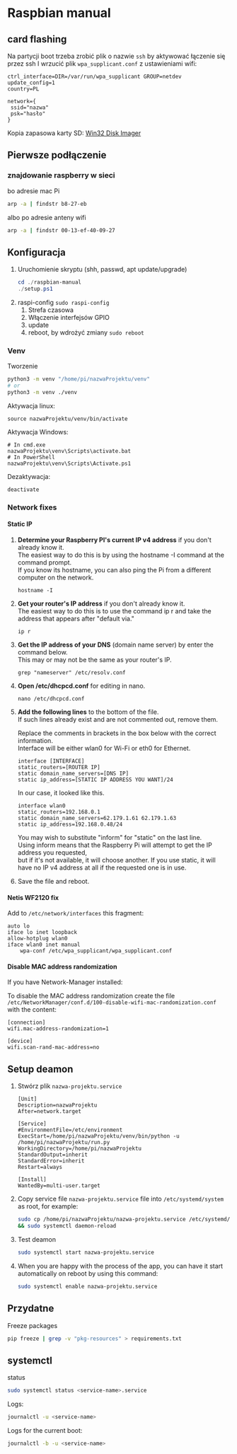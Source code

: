 # Raspbian manual


## card flashing
Na partycji boot trzeba zrobić plik o nazwie `ssh` by aktywować łączenie się przez ssh
I wrzucić plik `wpa_supplicant.conf` z ustawieniami wifi:
```
ctrl_interface=DIR=/var/run/wpa_supplicant GROUP=netdev
update_config=1
country=PL

network={
 ssid="nazwa"
 psk="hasło"
}
```

Kopia zapasowa karty SD:
[Win32 Disk Imager](https://sourceforge.net/projects/win32diskimager/)

## Pierwsze podłączenie
### znajdowanie raspberry w sieci
bo adresie mac Pi
```bash
arp -a | findstr b8-27-eb
```
albo po adresie anteny wifi
```bash
arp -a | findstr 00-13-ef-40-09-27
```

## Konfiguracja
1. Uruchomienie skryptu (shh, passwd, apt update/upgrade)
   ```powershell
   cd ./raspbian-manual
   ./setup.ps1
   ```
2. raspi-config  `sudo raspi-config`
   1. Strefa czasowa
   2. Włączenie interfejsów GPIO
   3. update
   4. reboot, by wdrożyć zmiany `sudo reboot`

### Venv
Tworzenie
```bash
python3 -m venv "/home/pi/nazwaProjektu/venv"
# or
python3 -m venv ./venv
```
Aktywacja linux:
```
source nazwaProjektu/venv/bin/activate
```
Aktywacja Windows:
```
# In cmd.exe
nazwaProjektu\venv\Scripts\activate.bat
# In PowerShell
nazwaProjektu\venv\Scripts\Activate.ps1
```
Dezaktywacja:
```
deactivate
```

### Network fixes
#### Static IP
1. **Determine your Raspberry PI's current IP v4 address** if you don't already know it. \
   The easiest way to do this is by using the hostname -I command at the command prompt. \
   If you know its hostname, you can also ping the Pi from a different computer on the network.
   ```
   hostname -I
   ```
2. **Get your router's IP address** if you don't already know it. \
   The easiest way to do this is to use the command ip r and take the address that appears after "default via."
   ```
   ip r
   ```
3. **Get the IP address of your DNS** (domain name server) by enter the command below. \
   This may or may not be the same as your router's IP.
   ```
   grep "nameserver" /etc/resolv.conf
   ```
4. **Open /etc/dhcpcd.conf** for editing in nano.
   ```
   nano /etc/dhcpcd.conf
   ```
5. **Add the following lines** to the bottom of the file. \
   If such lines already exist and are not commented out, remove them.

   Replace the comments in brackets in the box below with the correct information. \
   Interface will be either wlan0 for Wi-Fi or eth0 for Ethernet.
   ```
   interface [INTERFACE]
   static_routers=[ROUTER IP]
   static domain_name_servers=[DNS IP]
   static ip_address=[STATIC IP ADDRESS YOU WANT]/24
   ```
   In our case, it looked like this.
   ```
   interface wlan0
   static_routers=192.168.0.1
   static domain_name_servers=62.179.1.61 62.179.1.63
   static ip_address=192.168.0.48/24
   ```
   You may wish to substitute "inform" for "static" on the last line. \
   Using inform means that the Raspberry Pi will attempt to get the IP address you requested, \
   but if it's not available, it will choose another. If you use static, it will have no IP v4 address at all if the requested one is in use.
6. Save the file and reboot.

#### Netis WF2120 fix
Add to `/etc/network/interfaces` this fragment:
```
auto lo
iface lo inet loopback
allow-hotplug wlan0
iface wlan0 inet manual
    wpa-conf /etc/wpa_supplicant/wpa_supplicant.conf
```

#### Disable MAC address randomization
If you have Network-Manager installed:

To disable the MAC address randomization create the file
`/etc/NetworkManager/conf.d/100-disable-wifi-mac-randomization.conf`
with the content:
```text
[connection]
wifi.mac-address-randomization=1

[device]
wifi.scan-rand-mac-address=no
```

## Setup deamon
1. Stwórz plik `nazwa-projektu.service`
   ```
   [Unit]
   Description=nazwaProjektu
   After=network.target

   [Service]
   #EnvironmentFile=/etc/environment
   ExecStart=/home/pi/nazwaProjektu/venv/bin/python -u /home/pi/nazwaProjektu/run.py
   WorkingDirectory=/home/pi/nazwaProjektu
   StandardOutput=inherit
   StandardError=inherit
   Restart=always

   [Install]
   WantedBy=multi-user.target
   ```
2. Copy service file `nazwa-projektu.service` file into `/etc/systemd/system` as root, for example:
   ```bash
   sudo cp /home/pi/nazwaProjektu/nazwa-projektu.service /etc/systemd/system/nazwa-projektu.service \
   && sudo systemctl daemon-reload
   ```
3. Test deamon
   ```bash
   sudo systemctl start nazwa-projektu.service
   ```

4. When you are happy with the process of the app, you can have it start automatically on reboot by using this command:
   ```bash
   sudo systemctl enable nazwa-projektu.service
   ```

## Przydatne

Freeze packages
```bash
pip freeze | grep -v "pkg-resources" > requirements.txt
```

## systemctl
status
```bash
sudo systemctl status <service-name>.service
```
Logs:
```bash
journalctl -u <service-name>
```
Logs for the current boot:
```bash
journalctl -b -u <service-name>
```

